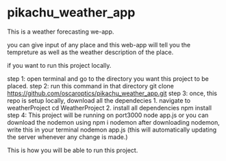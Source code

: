 # pikachu_weather_app

This is a weather forecasting we-app.

you can give input of any place and this web-app will tell you the tempreture as well as the weather description of the place.

if you want to run this project locally.

step 1: open terminal and go to the directory you want this project to be placed.
step 2: run this command in that directory
        git clone https://github.com/oscaroptics/pikachu_weather_app.git
step 3: once, this repo is setup locally, download all the dependecies
        1. navigate to weatherProject
              cd WeatherProject
        2. install all dependencies
              npm install
step 4: This project will be running on port3000
         node app.js
         or
         you can download the nodemon using npm i nodemon
         after downloading nodemon, write this in your terminal
            nodemon app.js  (this will automatically updating the server whenever any change is made.)
            
            
            
            
This is how you will be able to run this project.
